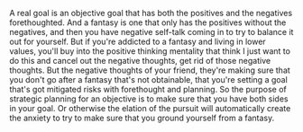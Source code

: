  A real goal is an objective goal that has both the positives and the negatives forethoughted. And a fantasy is one that only has the positives without the negatives, and then you have negative self-talk coming in to try to balance it out for yourself. But if you're addicted to a fantasy and living in lower values, you'll buy into the positive thinking mentality that think I just want to do this and cancel out the negative thoughts, get rid of those negative thoughts. But the negative thoughts of your friend, they're making sure that you don't go after a fantasy that's not obtainable, that you're setting a goal that's got mitigated risks with forethought and planning. So the purpose of strategic planning for an objective is to make sure that you have both sides in your goal. Or otherwise the elation of the pursuit will automatically create the anxiety to try to make sure that you ground yourself from a fantasy.